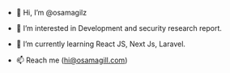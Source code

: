 - 👋 Hi, I’m @osamagilz
- 👀 I’m interested in Development and security research report.
- 🌱 I’m currently learning React JS, Next Js, Laravel.

- 📫 Reach me (hi@osamagill.com)

<!---
osamagilz/osamagilz is a ✨ special ✨ repository because its `README.md` (this file) appears on your GitHub profile.
You can click the Preview link to take a look at your changes.
--->
